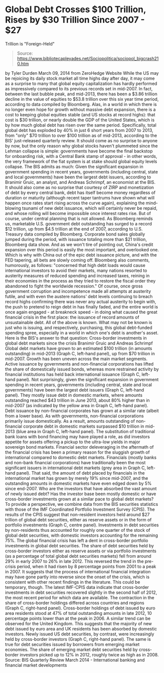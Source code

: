 # Global Debt Crosses $100 Trillion, Rises by $30 Trillion Since 2007 - $27 
Trillion is "Foreign-Held"

> Source: https://www.bibliotecapleyades.net/Sociopolitica/sociopol_bigcrash210.htm

by Tyler Durden
March 09, 2014
from
ZeroHedge Website
While the US may be rejoicing its daily stock
market all time highs day after day, it may come as a surprise to many that
global equity capitalization has hardly performed as impressively compared
to its previous records set in mid-2007.
In fact, between the last bubble peak, and
mid-2013, there has been a $3.86 trillion decline in the value of equities
to $53.8 trillion over this six year time period, according to data compiled
by Bloomberg.
Alas, in a world in which there is no longer
even hope for growth without massive debt expansion, there is a cost to
keeping global equities stable (and US stocks at record highs):
that cost is $30 trillion, or nearly double
the GDP of the United States, which is by how much global debt has risen
over the same period.
Specifically,
total global debt has exploded by 40% in just 6 short years from 2007 to
2013, from "only" $70 trillion to over $100 trillion as of mid-2013,
according to the
BIS' just-released quarterly review.
It should come as no surprise to anyone by now,
but the only reason why global stocks haven't plummeted since the Lehman
collapse is simple:
governments have become the final backstop
for onboarding risk, with a Central Bank stamp of approval - in other
words, the very framework of the fiat system is at stake should global
equity levels collapse.
The BIS admits as much:
Given the
significant expansion in government spending in recent years,
governments (including central, state and local governments) have been
the largest debt issuers, according to Branimir Gruic, an
analyst, and Andreas Schrimpf, an economist at the BIS.
It should also come as no surprise that courtesy
of ZIRP and monetization of debt by every central bank, debt has itself
become money regardless of duration or maturity (although recent taper
tantrums have shown what will happen once rates start rising across the
curve again), explaining the mind-blowing tsunami of new debt issuance,
which will certainly never be repaid, and whose rolling will become
impossible once interest rates rise.
But of course, under central planning that is
not allowed.
As
Bloomberg reminds us, marketable U.S. government debt outstanding has
surged to a record $12 trillion, up from $4.5 trillion at the end of
2007, according to U.S. Treasury data compiled by Bloomberg.
Corporate
bond sales globally jumped during the period, with issuance totaling more
than $21 trillion, Bloomberg data show.
And as we won't tire of pointing out, China's
credit expansion over this period is easily the most important, and
overlooked one. Which is why with China out of the epic debt issuance
picture, and with
the FED tapering, all bets are slowly
coming off.
Bloomberg also comments, humorously, as follows:
"concerned that high debt loads would cause
international investors to avoid their markets, many nations resorted to
austerity measures of reduced spending and increased taxes, reining in
their economies in the process as they tried to restore the fiscal order
they abandoned to fight the worldwide recession."
Of course, once gross government corruption and
incompetence made all attempts at austerity futile, and with even the
austere nations' debt levels continuing to
breach record highs confirming there was never any actual austerity to begin
with, the push to pretend to reign debt in has finally faded, and
the entire world is once again engaged - at breakneck speed - in doing what
caused the great financial crisis in the first place: the issuance of record
amounts of unsustainable debt.
All of the above is known. What may not be known
is just who is issuing, and respectively, purchasing, this global
debt-funded spending spree, especially in a world in which one's debt is
another's asset.
Here is
the BIS's answer to that question:
Cross-border
investments in global debt markets since the crisis
Branimir Gruic and Andreas Schrimpf
Global debt markets have grown to an estimated $100 trillion (in amounts
outstanding) in mid-2013 (Graph C, left-hand panel), up from $70
trillion in mid-2007. Growth has been
uneven across the main market segments.
Active issuance by governments and
non-financial corporations has lifted the share of domestically issued
bonds, whereas more restrained activity by financial institutions has
held back international issuance (Graph C, left-hand panel).
Not surprisingly, given the significant
expansion in government spending in recent years, governments (including
central, state and local governments) have been the largest debt issuers
(Graph C, left-hand panel).
They mostly issue debt in domestic markets,
where amounts outstanding reached $43 trillion in June 2013, about 80%
higher than in mid-2007 (as indicated by the yellow area in Graph C,
left-hand panel). Debt issuance by non-financial corporates has grown at
a similar rate (albeit from a lower base).
As with governments, non-financial
corporations primarily issue domestically. As a result, amounts
outstanding of non-financial corporate debt in domestic markets
surpassed $10 trillion in mid-2013 (blue area in Graph C, left-hand
panel).
The substitution of traditional bank loans
with bond financing may have played a role, as did investors appetite
for assets offering a pickup to the ultra-low yields in major sovereign
bond markets.
Financial sector deleveraging in the
aftermath of the financial crisis has been a primary reason for the
sluggish growth of international compared to domestic debt markets.
Financials (mostly banks and non-bank
financial corporations) have traditionally been the most significant
issuers in international debt markets (grey area in Graph C, left-hand
panel). That said, the amount of debt placed by financials in the
international market has grown by merely 19% since mid-2007, and the
outstanding amounts in domestic markets have even edged down by 5% since
end-2007.
Who are the investors that have
absorbed the vast amount of newly issued debt? Has the investor base
been mostly domestic or have cross-border investments grown at a similar
pace to global debt markets?
To provide a perspective, we combine
data from the BIS securities statistics with those of the IMF
Coordinated Portfolio Investment Survey (CPIS).
The results of the CPIS
suggest that non-resident investors held around $27 trillion of global
debt securities, either as reserve assets or in the form of portfolio
investments (Graph C, centre panel).
Investments in debt securities by non-residents thus accounted for
roughly one quarter of the stock of global debt securities, with
domestic investors accounting for the remaining 75%.
The global financial crisis has left a
dent in cross-border portfolio investments in global debt securities.
The share of debt securities held by cross-border investors either as
reserve assets or via portfolio investments (as a percentage of total
global debt securities markets) fell from around 29% in early 2007 to
26% in late 2012.
This reversed the trend in the
pre-crisis period, when it had risen by 8 percentage points from 2001 to
a peak in 2007.
It suggests that the process of international financial integration may
have gone partly into reverse since the onset of the crisis, which is
consistent with other recent findings in the literature.
This could be temporary, though. The latest
IMF-CPIS data indicate that cross-border investments in debt securities
recovered slightly in the second half of 2012, the most recent period
for which data are available.
The contraction in the share of cross-border
holdings differed across countries and regions (Graph C, right-hand
panel).
Cross-border holdings of debt issued by euro
area residents stood at 47% of total outstanding amounts in late 2012,
10 percentage points lower than at the peak in 2006. A similar trend can
be observed for the United Kingdom.
This suggests that the majority of new debt
issued by euro area and UK residents has been absorbed by domestic
investors. Newly issued US debt securities, by contrast, were
increasingly held by cross-border investors (Graph C, right-hand panel).
The same is true for debt securities issued by borrowers from emerging
market economies.
The share of emerging market debt securities
held by cross-border investors picked up to 12% in 2012, roughly twice
as high as in 2008.
Source:
BIS Quarterly Review March 2014 - International
banking and financial market developments
